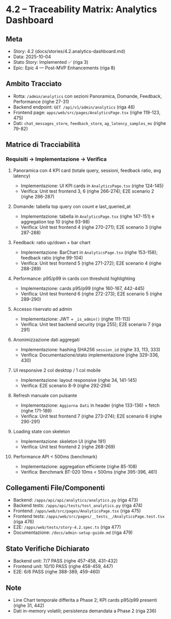 # 4.2 – Traceability Matrix: Analytics Dashboard

## Meta
- Story: 4.2 (docs/stories/4.2.analytics-dashboard.md)
- Data: 2025-10-04
- Stato Story: Implemented ✅ (riga 3)
- Epic: Epic 4 — Post-MVP Enhancements (riga 8)

## Ambito Tracciato
- Rotta: `/admin/analytics` con sezioni Panoramica, Domande, Feedback, Performance (righe 27-31)
- Backend endpoint: `GET /api/v1/admin/analytics` (riga 46)
- Frontend page: `apps/web/src/pages/AnalyticsPage.tsx` (righe 119-123, 475)
- Dati: `chat_messages_store`, `feedback_store`, `ag_latency_samples_ms` (righe 79-82)

## Matrice di Tracciabilità

### Requisiti → Implementazione → Verifica

1. Panoramica con 4 KPI card (totale query, sessioni, feedback ratio, avg latency)
   - Implementazione: UI KPI cards in `AnalyticsPage.tsx` (righe 124-145)
   - Verifica: Unit test frontend 3, 6 (righe 266-274); E2E scenario 2 (righe 286-287)

2. Domande: tabella top query con count e last_queried_at
   - Implementazione: tabella in `AnalyticsPage.tsx` (righe 147-151) e aggregation top 10 (righe 93-98)
   - Verifica: Unit test frontend 4 (righe 270-271); E2E scenario 3 (righe 287-288)

3. Feedback: ratio up/down + bar chart
   - Implementazione: BarChart in `AnalyticsPage.tsx` (righe 153-158); feedback ratio (righe 99-104)
   - Verifica: Unit test frontend 5 (righe 271-272); E2E scenario 4 (righe 288-289)

4. Performance: p95/p99 in cards con threshold highlighting
   - Implementazione: cards p95/p99 (righe 160-167, 442-445)
   - Verifica: Unit test frontend 6 (righe 272-273); E2E scenario 5 (righe 289-290)

5. Accesso riservato ad admin
   - Implementazione: JWT + `_is_admin()` (righe 111-113)
   - Verifica: Unit test backend security (riga 255); E2E scenario 7 (riga 291)

6. Anonimizzazione dati aggregati
   - Implementazione: hashing SHA256 `session_id` (righe 33, 113, 333)
   - Verifica: Documentazione/stato implementazione (righe 329-336, 430)

7. UI responsive 2 col desktop / 1 col mobile
   - Implementazione: layout responsive (righe 34, 141-145)
   - Verifica: E2E scenario 8-9 (righe 292-294)

8. Refresh manuale con pulsante
   - Implementazione: `Aggiorna Dati` in header (righe 133-136) + fetch (righe 171-189)
   - Verifica: Unit test frontend 7 (righe 273-274); E2E scenario 6 (righe 290-291)

9. Loading state con skeleton
   - Implementazione: skeleton UI (righe 191)
   - Verifica: Unit test frontend 2 (righe 268-269)

10. Performance API < 500ms (benchmark)
    - Implementazione: aggregation efficiente (righe 85-108)
    - Verifica: Benchmark BT-020 10ms < 500ms (righe 395-396, 461)

## Collegamenti File/Componenti
- Backend: `/apps/api/api/analytics/analytics.py` (riga 473)
- Backend tests: `/apps/api/tests/test_analytics.py` (riga 474)
- Frontend: `/apps/web/src/pages/AnalyticsPage.tsx` (riga 475)
- Frontend tests: `/apps/web/src/pages/__tests__/AnalyticsPage.test.tsx` (riga 476)
- E2E: `/apps/web/tests/story-4.2.spec.ts` (riga 477)
- Documentazione: `/docs/admin-setup-guide.md` (riga 479)

## Stato Verifiche Dichiarato
- Backend unit: 7/7 PASS (righe 457-458, 431-432)
- Frontend unit: 10/10 PASS (righe 458-459, 447)
- E2E: 6/6 PASS (righe 388-389, 459-460)

## Note
- Line Chart temporale differita a Phase 2; KPI cards p95/p99 presenti (righe 31, 442)
- Dati in-memory volatili; persistenza demandata a Phase 2 (riga 236)
